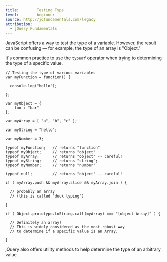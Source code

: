 ```yaml
---
title:        Testing Type
level:        beginner
source: http://jqfundamentals.com/legacy
attribution: 
  - jQuery Fundamentals
---
```


JavaScript offers a way to test the type of a variable. However, the result can be confusing &#8212; for example, the type of an array is "Object."

It's common practice to use the `typeof` operator when trying to determining the type of a specific value.

```
// Testing the type of various variables
var myFunction = function() {

  console.log("hello");

};

var myObject = {
	foo : "bar"
};

var myArray = [ "a", "b", "c" ];

var myString = "hello";

var myNumber = 3;

typeof myFunction;   // returns "function"
typeof myObject;     // returns "object"
typeof myArray;      // returns "object" -- careful!
typeof myString;     // returns "string";
typeof myNumber;     // returns "number"

typeof null;         // returns "object" -- careful!

if ( myArray.push && myArray.slice && myArray.join ) {

  // probably an array
  // (this is called "duck typing")

}

if ( Object.prototype.toString.call(myArray) === "[object Array]" ) {

  // Definitely an array!
  // This is widely considered as the most robust way
  // to determine if a specific value is an Array.

}
```

jQuery also offers utility methods to help determine the type of an arbitrary value.
